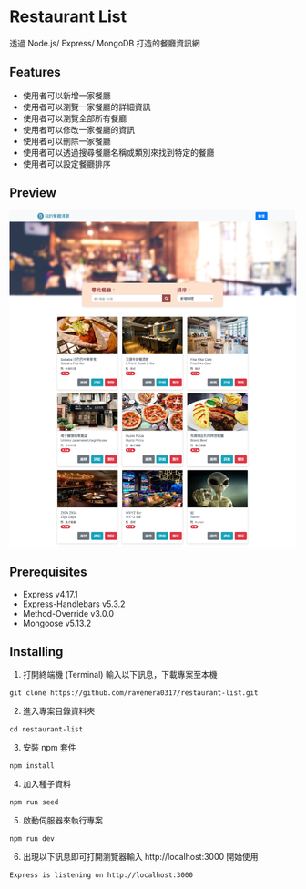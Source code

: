 # Restaurant List

透過 Node.js/ Express/ MongoDB 打造的餐廳資訊網

## Features

- 使用者可以新增一家餐廳
- 使用者可以瀏覽一家餐廳的詳細資訊
- 使用者可以瀏覽全部所有餐廳
- 使用者可以修改一家餐廳的資訊
- 使用者可以刪除一家餐廳
- 使用者可以透過搜尋餐廳名稱或類別來找到特定的餐廳
- 使用者可以設定餐廳排序

## Preview

![](localhost_3000_.png)

## Prerequisites

- Express v4.17.1
- Express-Handlebars v5.3.2
- Method-Override v3.0.0
- Mongoose v5.13.2

## Installing

1. 打開終端機 (Terminal) 輸入以下訊息，下載專案至本機

```
git clone https://github.com/ravenera0317/restaurant-list.git
```

2. 進入專案目錄資料夾

```
cd restaurant-list
```

3. 安裝 npm 套件

```
npm install
```

4. 加入種子資料

```
npm run seed
```

5. 啟動伺服器來執行專案

```
npm run dev
```

6. 出現以下訊息即可打開瀏覽器輸入 http://localhost:3000 開始使用

```
Express is listening on http://localhost:3000
```
